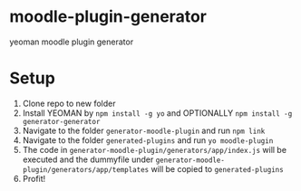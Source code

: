 # moodle-plugin-generator
yeoman moodle plugin generator

# Setup

1. Clone repo to new folder
2. Install YEOMAN by `npm install -g yo` and OPTIONALLY `npm install -g generator-generator`
2. Navigate to the folder `generator-moodle-plugin` and run `npm link`
3. Navigate to the folder `generated-plugins` and run `yo moodle-plugin`
4. The code in `generator-moodle-plugin/generators/app/index.js` will be executed and the dummyfile under `generator-moodle-plugin/generators/app/templates` will be copied to `generated-plugins`
5. Profit!
